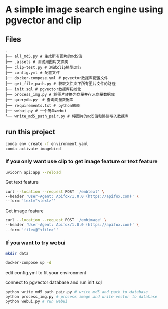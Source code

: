 # A simple image search engine using pgvector and clip

## Files
```
.
├── all_md5.py # 生成所有图片的md5值
├── .assets # 测试用图片文件夹
├── clip-test.py # 测试clip模型运行
├── config.yml # 配置文件
├── docker-compose.yml # pgvector数据库配置文件
├── get_file_path.py # 获取文件夹下所有图片文件的路径
├── init.sql # pgvector数据库初始化
├── process_img.py # 将图片转换为向量并存入向量数据库
├── querydb.py  # 查询向量数据库
├── requirements.txt # python依赖
├── webui.py # 一个简单webui
└── write_md5_path_pair.py # 将图片的md5值和路径写入数据库
```

## run this project
```bash
conda env create -f environment.yaml
conda activate imagebind

```

### If you only want use clip to get image feature or text feature

```bash
uvicorn api:app --reload
```

Get text feature
```bash
curl --location --request POST '/embtext' \
--header 'User-Agent: Apifox/1.0.0 (https://apifox.com)' \
--form 'text="<text>"'
```

Get image feature
```bash
curl --location --request POST '/embimage' \
--header 'User-Agent: Apifox/1.0.0 (https://apifox.com)' \
--form 'file=@"<file>"'
```

### If you want to try webui

```bash
mkdir data

docker-compose up -d
```

edit config.yml to fit your environment  

connect to pgvector database and run init.sql  

```bash
python write_md5_path_pair.py # write md5 and path to database
python process_img.py # process image and write vector to database
python webui.py # run webui
```

